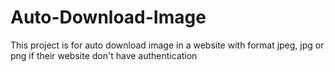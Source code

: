 # Auto-Download-Image
This project is for auto download image in a website with format jpeg, jpg or png if their website don't have authentication
